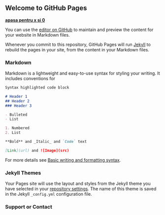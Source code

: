 ## Welcome to GitHub Pages

**[apasa pentru x si 0](https://adrian-dascalu.github.io/tic-tac-toe/firstpage)**

You can use the [editor on GitHub](https://github.com/GoldFusion1/tic-tac-toe/edit/master/docs/index.md) to maintain and preview the content for your website in Markdown files.

Whenever you commit to this repository, GitHub Pages will run [Jekyll](https://jekyllrb.com/) to rebuild the pages in your site, from the content in your Markdown files.

### Markdown

Markdown is a lightweight and easy-to-use syntax for styling your writing. It includes conventions for

```markdown
Syntax highlighted code block

# Header 1
## Header 2
### Header 3

- Bulleted
- List

1. Numbered
2. List

**Bold** and _Italic_ and `Code` text

[Link](url) and ![Image](src)
```

For more details see [Basic writing and formatting syntax](https://docs.github.com/en/github/writing-on-github/getting-started-with-writing-and-formatting-on-github/basic-writing-and-formatting-syntax).


### Jekyll Themes

Your Pages site will use the layout and styles from the Jekyll theme you have selected in your [repository settings](https://github.com/GoldFusion1/tic-tac-toe/settings/pages). The name of this theme is saved in the Jekyll `_config.yml` configuration file.

### Support or Contact

